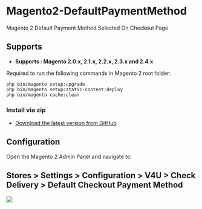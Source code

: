# Magento2-DefaultPaymentMethod
Magento 2 Default Payment Method Selected On Checkout Page

## Supports

- <b>Supports : Magento 2.0.x, 2.1.x, 2.2.x, 2.3.x and 2.4.x</b>

Required to run the following commands in Magento 2 root folder:

```
php bin/magento setup:upgrade
php bin/magento setup:static-content:deploy
php bin/magento cache:clean
```

### Install via zip

* [Download the latest version from GitHub](https://github.com/vrajeshpatel4u/Magento2-DefaultPaymentMethod/archive/refs/heads/main.zip)

## Configuration

Open the Magento 2 Admin Panel and navigate to:
 
 ## Stores > Settings > Configuration > V4U > Check Delivery > Default Checkout Payment Method

<img src="docs/Magento2DefaultPaymentMethod.png"/>
